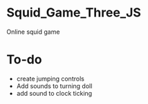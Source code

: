 # Squid_Game_Three_JS
Online squid game


# To-do
- create jumping controls
- Add sounds to turning doll
- add sound to clock ticking
